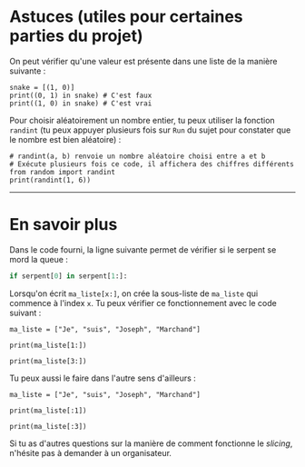 # Astuces (utiles pour certaines parties du projet)

On peut vérifier qu'une valeur est présente dans une liste de la manière suivante :

```codepython
snake = [(1, 0)]
print((0, 1) in snake) # C'est faux
print((1, 0) in snake) # C'est vrai
```

Pour choisir aléatoirement un nombre entier, tu peux utiliser la fonction `randint` (tu peux appuyer plusieurs fois sur `Run` du sujet pour constater que le nombre est bien aléatoire) :

```codepython
# randint(a, b) renvoie un nombre aléatoire choisi entre a et b
# Exécute plusieurs fois ce code, il affichera des chiffres différents
from random import randint
print(randint(1, 6))
```

---
# En savoir plus

Dans le code fourni, la ligne suivante permet de vérifier si le
serpent se mord la queue :

```py
if serpent[0] in serpent[1:]:
```

Lorsqu'on écrit `ma_liste[x:]`, on crée la sous-liste de `ma_liste` qui commence
à l'index `x`. Tu peux vérifier ce fonctionnement avec le code suivant :

```codepython
ma_liste = ["Je", "suis", "Joseph", "Marchand"]

print(ma_liste[1:])

print(ma_liste[3:])
```

Tu peux aussi le faire dans l'autre sens d'ailleurs :

```codepython
ma_liste = ["Je", "suis", "Joseph", "Marchand"]

print(ma_liste[:1])

print(ma_liste[:3])
```

Si tu as d'autres questions sur la manière de comment fonctionne le *slicing*,
n'hésite pas à demander à un organisateur.